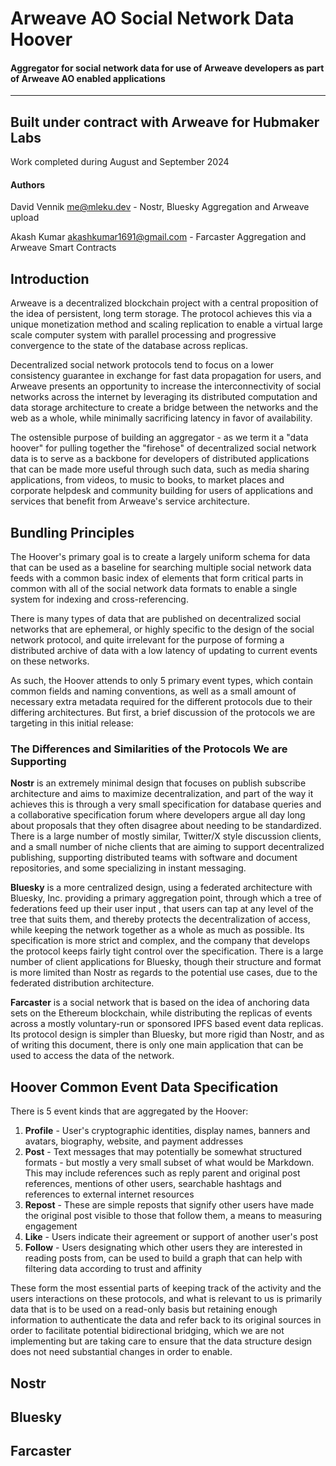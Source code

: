 # Arweave AO Social Network Data Hoover

#### Aggregator for social network data for use of Arweave developers as part of Arweave AO enabled applications

-----

## Built under contract with Arweave for Hubmaker Labs

Work completed during August and September 2024

#### Authors

David Vennik <me@mleku.dev> - Nostr, Bluesky Aggregation and Arweave upload

Akash Kumar <akashkumar1691@gmail.com> - Farcaster Aggregation and Arweave Smart Contracts

## Introduction

Arweave is a decentralized blockchain project with a central proposition of the idea of persistent, long term storage. The protocol achieves this via a unique monetization method and scaling replication to enable a virtual large scale computer system with parallel processing and progressive convergence to the state of the database across replicas.

Decentralized social network protocols tend to focus on a lower consistency guarantee in exchange for fast data propagation for users, and Arweave presents an opportunity to increase the interconnectivity of social networks across the internet by leveraging its distributed computation and data storage architecture to create a bridge between the networks and the web as a whole, while minimally sacrificing latency in favor of availability.

The ostensible purpose of building an aggregator - as we term it a "data hoover" for pulling together the "firehose" of decentralized social network data is to serve as a backbone for developers of distributed applications that can be made more useful through such data, such as media sharing applications, from videos, to music to books, to market places and corporate helpdesk and community building for users of applications and services that benefit from Arweave's service architecture.

## Bundling Principles

The Hoover's primary goal is to create a largely uniform schema for data that can be used as a baseline for searching multiple social network data feeds with a common basic index of elements that form critical parts in common with all of the social network data formats to enable a single system for indexing and cross-referencing.

There is many types of data that are published on decentralized social networks that are ephemeral, or highly specific to the design of the social network protocol, and quite irrelevant for the purpose of forming a distributed archive of data with a low latency of updating to current events on these networks.

As such, the Hoover attends to only 5 primary event types, which contain common fields and naming conventions, as well as a small amount of necessary extra metadata required for the different protocols due to their differing architectures. But first, a brief discussion of the protocols we are targeting in this initial release:

### The Differences and Similarities of the Protocols We are Supporting

**Nostr** is an extremely minimal design that focuses on publish subscribe architecture and aims to maximize decentralization, and part of the way it achieves this is through a very small specification for database queries and a collaborative specification forum where developers argue all day long about proposals that they often disagree about needing to be standardized. There is a large number of mostly similar, Twitter/X style discussion clients, and a small number of niche clients that are aiming to support decentralized publishing, supporting distributed teams with software and document repositories, and some specializing in instant messaging.

**Bluesky** is a more centralized design, using a federated architecture with Bluesky, Inc. providing a primary aggregation point, through which a tree of federations feed up their user input , that users can tap at any level of the tree that suits them, and thereby protects the decentralization of access, while keeping the network together as a whole as much as possible. Its specification is more strict and complex, and the company that develops the protocol keeps fairly tight control over the specification. There is a large number of client applications for Bluesky, though their structure and format is more limited than Nostr as regards to the potential use cases, due to the federated distribution architecture.

**Farcaster** is a social network that is based on the idea of anchoring data sets on the Ethereum blockchain, while distributing the replicas of events across a mostly voluntary-run or sponsored IPFS based event data replicas. Its protocol design is simpler than Bluesky, but more rigid than Nostr, and as of writing this document, there is only one main application that can be used to access the data of the network.

## Hoover Common Event Data Specification

There is 5 event kinds that are aggregated by the Hoover:

1. **Profile** - User's cryptographic identities, display names, banners and avatars, biography, website, and payment addresses
2. **Post** - Text messages that may potentially be somewhat structured formats - but mostly a very small subset of what would be Markdown. This may include references such as reply parent and original post references, mentions of other users, searchable hashtags and references to external internet resources
3. **Repost** - These are simple reposts that signify other users have made the original post visible to those that follow them, a means to measuring engagement
4. **Like** - Users indicate their agreement or support of another user's post
5. **Follow** - Users designating which other users they are interested in reading posts from, can be used to build a graph that can help with filtering data according to trust and affinity

These form the most essential parts of keeping track of the activity and the users interactions on these protocols, and what is relevant to us is primarily data that is to be used on a read-only basis but retaining enough information to authenticate the data and refer back to its original sources in order to facilitate potential bidirectional bridging, which we are not implementing but are taking care to ensure that the data structure design does not need substantial changes in order to enable.

## Nostr



## Bluesky



## Farcaster

